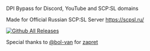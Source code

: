 DPI Bypass for Discord, YouTube and SCP:SL domains

Made for Official Russian SCP:SL Server
https://scpsl.ru/

[![Github All Releases](https://img.shields.io/github/downloads/REALMWTH/Powershell-GDPI-Install-Script/total.svg)]()

Special thanks to [@bol-van](https://github.com/bol-van) for [zapret](https://github.com/bol-van/zapret)
